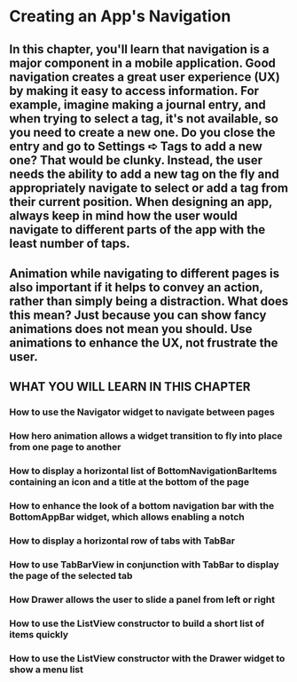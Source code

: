 # Creating an App's Navigation

## In this chapter, you'll learn that navigation is a major component in a mobile application. Good navigation creates a great user experience (UX) by making it easy to access information. For example, imagine making a journal entry, and when trying to select a tag, it's not available, so you need to create a new one. Do you close the entry and go to Settings ➪ Tags to add a new one? That would be clunky. Instead, the user needs the ability to add a new tag on the fly and appropriately navigate to select or add a tag from their current position. When designing an app, always keep in mind how the user would navigate to different parts of the app with the least number of taps.

## Animation while navigating to different pages is also important if it helps to convey an action, rather than simply being a distraction. What does this mean? Just because you can show fancy animations does not mean you should. Use animations to enhance the UX, not frustrate the user.

## WHAT YOU WILL LEARN IN THIS CHAPTER

### How to use the Navigator widget to navigate between pages
### How hero animation allows a widget transition to fly into place from one page to another
### How to display a horizontal list of BottomNavigationBarItems containing an icon and a title at the bottom of the page
### How to enhance the look of a bottom navigation bar with the BottomAppBar widget, which allows enabling a notch
### How to display a horizontal row of tabs with TabBar
### How to use TabBarView in conjunction with TabBar to display the page of the selected tab
### How Drawer allows the user to slide a panel from left or right
### How to use the ListView constructor to build a short list of items quickly
### How to use the ListView constructor with the Drawer widget to show a menu list